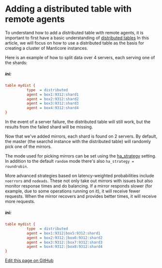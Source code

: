 # Adding a distributed table with remote agents

To understand how to add a distributed table with remote agents, it is important to first have a basic understanding of  [distributed tables](../Creating_a_table/Creating_a_distributed_table/Creating_a_distributed_table.md) In this article, we will focus on how to use a distributed table as the basis for creating a cluster of Manticore instances.
<!-- example conf dist 1 -->
Here is an example of how to split data over 4 servers, each serving one of the shards:


<!-- intro -->
##### ini:

<!-- request ini -->
```ini
table mydist {
          type  = distributed
          agent = box1:9312:shard1
          agent = box2:9312:shard2
          agent = box3:9312:shard3
          agent = box4:9312:shard4
}
```
<!-- end -->
In the event of a server failure, the distributed table will still work, but the results from the failed shard will be missing.

<!-- example conf dist 2 -->
Now that we've added mirrors, each shard is found on 2 servers. By default, the master (the searchd instance with the distributed table) will randomly pick one of the mirrors.

The mode used for picking mirrors can be set using the [ha_strategy](../Creating_a_cluster/Remote_nodes/Load_balancing.md#ha_strategy) setting. In addition to the default `random` mode there's also `ha_strategy = roundrobin`.

More advanced strategies based on latency-weighted probabilities include `noerrors` and `nodeads`. These not only take out mirrors with issues but also monitor response times and do balancing. If a mirror responds slower (for example, due to some operations running on it), it will receive fewer requests. When the mirror recovers and provides better times, it will receive more requests.

<!-- intro -->
##### ini:

<!-- request ini -->
```ini
table mydist {
          type  = distributed
          agent = box1:9312|box5:9312:shard1
          agent = box2:9312:|box6:9312:shard2
          agent = box3:9312:|box7:9312:shard3
          agent = box4:9312:|box8:9312:shard4
}
```
<!-- end -->

[Edit this page on GitHub](https://github.com/manticoresoftware/manticoresearch/tree/master/manual/Creating_a_cluster/Remote_nodes.md)

<!-- proofread -->